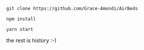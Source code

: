 ```git clone https://github.com/Grace-Amondi/AirBeds```

```npm install```

```yarn start```

the rest is history :-)
